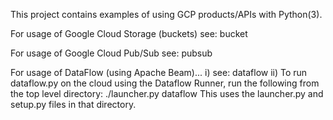 This project contains examples of using GCP products/APIs with Python(3).

For usage of Google Cloud Storage (buckets) see: bucket

For usage of Google Cloud Pub/Sub see: pubsub

For usage of DataFlow (using Apache Beam)...
  i) see: dataflow
  ii) To run dataflow.py on the cloud using the Dataflow Runner, run the following from the top level directory: ./launcher.py dataflow
      This uses the launcher.py and setup.py files in that directory.
      

